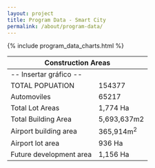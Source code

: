 ```yaml
---
layout: project
title: Program Data - Smart City
permalink: /about/program-data/
---
```

{% include program_data_charts.html %}
<table class="table table-striped table-bordered">
	<thead>
		<tr>
			<th colspan="2">Construction Areas</th>
		</tr>
	</thead>
	<tbody>
		<tr>
			<td colspan="2">-- Insertar gráfico --</td>
		</tr>
		<tr>
			<td>TOTAL POPUATION</td>
			<td class="text-right">154377</td>
		</tr>
		<tr>
			<td>Automoviles</td>
			<td class="text-right">65217</td>
		</tr>
		<tr>
			<td>Total Lot Areas</td>
			<td class="text-right">1,774 Ha</td>
		</tr>
		<tr>
			<td>Total Building Area</td>
			<td class="text-right">5,693,637m<sp>2</sup></td>
		</tr>
		<tr>
			<td>Airport building area</td>
			<td class="text-right">365,914m<sup>2</sup></td>
		</tr>
		<tr>
			<td>Airport lot area</td>
			<td class="text-right">936 Ha</td>
		</tr>
		<tr>
			<td>Future development area</td>
			<td class="text-right">1,156 Ha</td>
		</tr>
	</tbody>
</table>
